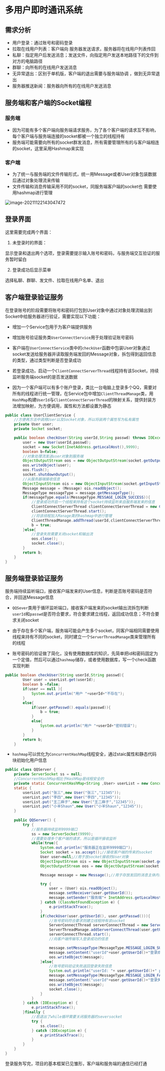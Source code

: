 # 多用户即时通讯系统

## 需求分析

* 用户登录：通过账号和密码登录
* 拉取在线用户列表：客户端向 服务器发送请求，服务器将在线用户列表传回
* 私聊：指定用户后发送消息；发送文件，向指定用户发送本地路径下的文件到对方的电脑路径
* 群聊：向所有的在线用户发送消息
* 无异常退出：区别于单机版，客户端的退出需要与服务端协调 ，做到无异常退出
* 服务器推送新闻：服务器向所有的在线用户发送消息

## 服务端和客户端的Socket编程

### 服务端

* 因为可能有多个客户端向服务端请求服务，为了各个客户端的请求互不影响，每个客户端与服务端连接的socket都被一个独立的线程持有
* 服务端可能需要向所有的socket群发消息，所有需要管理所有的与客户端相连的socket，这里采用Hashmap来实现

### 客户端

* 为了统一与服务端的文件传输形式，统一用Message或者User对象包装数据后通过对象处理流来传输
* 文件传输和消息传输采用不同的socket，同服务端客户端的socket也 需要使用hashmap进行管理

![image-20211122143047472](https://i.loli.net/2021/11/22/FjxLCWshRNHtGMK.png)

## 登录界面

这里需要完成两个界面：

1. 未登录时的界面：

显示登录和退出两个选项，登录需要提示输入账号和密码，与服务端交互验证的服务暂时留白

2. 登录成功后显示菜单

选择私聊、群聊、发文件、拉取在线用户名单、退出



## 客户端登录验证服务

在登录账号的阶段需要将账号和密码打包到User对象中通过对象处理流输出到Socket中给服务器进行验证，需要实现以下功能：

* 增加一个Service包用于为客户端提供服务
* 增加账号验证服务类`UserConnectService`用于处理验证账号密码

* 客户端在`UserConnectService`类中的`checkUser`函数中包装User对象通过socket发送给服务器并读取服务端发回的Message对象，拆包得到返回信息的类型，通过类型判断是否登录成功
* 若登录成功，启动一个`ClientConnectServerThread`线程持有该Socket，持续监听服务端socket的是否发送数据
* 因为一个客户端可以有多个账户登录，类比一台电脑上登录多个QQ，需要对所有的线程进行统一管理，在Service包中增加`ClientThreadManage`类，用`HashMap`构建`UserId`与`ClientConnectServerThread`的映射关系，提供封装方法增加映射，为方便调用，属性和方法都设置为静态

```java
public class UserClientService {
    //方便再方法中调用User以及Socket对象，所以将装两个属性写为私有属性
    private User user;
    private Socket socket;

    public boolean checkUser(String userId,String passwd) throws IOException, ClassNotFoundException {
        user = new User(userId,passwd);
        socket = new Socket(InetAddress.getLocalHost(),9999);
        boolean b=false;
        //对象处理流发送user对象到服务端
        ObjectOutputStream oos = new ObjectOutputStream(socket.getOutputStream());
        oos.writeObject(user);
        oos.flush();
        socket.shutdownOutput();
        //从服务器端接收信息
        ObjectInputStream ois = new ObjectInputStream(socket.getInputStream());
        Message message = (Message) ois.readObject();
        MessageType messageType = message.getMessageType();
        if(messageType.equals(MessageType.MESSAGE_LOGIN_SUCCESS)){
            //登录成功开启一个线程来持有这个socket持续监听来自服务端发来的信息
            ClientConnectServerThread clientConnectServerThread = new ClientConnectServerThread(socket);
            clientConnectServerThread.start();
            //将该线程加入Manage类的hashmap中进行管理
            ClientThreadManage.addThread(userId,clientConnectServerThread);
            b = true;
        }else{
            //登录失败需要关闭socket和输出流
            oos.close();
            socket.close();
        }
        return b;
    }
}
```

## 服务端登录验证服务

服务端持续监听端口，接收客户端发来的User信息，判断是否账号密码是否符合，并回送Message信息

* `QQSever`类用于循环监听端口，接收客户端发来的socket输出流拆包判断`userId`和`passwd`是否符合要求，符合要求建立线程，返回成功信息；不符合要求关闭socket

* 由于存在多个客户端，服务端可能会产生多个socket，同客户端相同需要使用线程来持有不同的socket，同时建立一个`ServerThreadManage`类来管理所有的线程
* 账号密码的验证做了简化，没有使用数据库的知识，先简单把id和密码固定为一个定值，然后可以通过`hashmap`储存，或者使用数据库，写一个check函数实现判断

```java
public boolean checkUser(String userId,String passwd){
        User user = userList.get(userId);
        boolean b =false;
        if(user == null ){
            System.out.println("用户 "+userId+"不存在");
        }
        else{
            if(user.getPasswd().equals(passwd)){
                b = true;
            }
            else{
                System.out.println("用户 "+userId+"密码错误");
            }
        }
        return b;
    }
```



* `hashmap`可以优化为`ConcurrentHashMap`线程安全，通过staic属性和静态代码块初始化用户信息

```java
public class QQServer {
    private ServerSocket ss = null;
    //ConcurrentHashMap相比于HashMap是线程安全的
    private static ConcurrentHashMap<String ,User> userList = new ConcurrentHashMap<>();
    static {
        userList.put("张三",new User("张三","12345"));
        userList.put("李四",new User("李四","12345"));
        userList.put("王二麻子",new User("王二麻子","12345"));
        userList.put("小羊Shaun",new User("小羊Shaun","12345"));
    }
    
    public QQServer() {
        try {
            //服务器持续监听9999端口
            ss = new ServerSocket(9999);
            //需要处理多个客户端的请求，所以是循环接收监听
            while(true){
                System.out.println("服务器正在监听9999端口");
                Socket socket = ss.accept();//接收客户端的传来的socket
                User user=null;//用于放socket接收的User对象
                ObjectInputStream ois = new ObjectInputStream(socket.getInputStream());//用于接收socket传输的对象
                ObjectOutputStream oos = new ObjectOutputStream(socket.getOutputStream());//用于给客户端回送消息

                Message message = new Message();//用于存放发回的消息主体内容

                try {
                    user = (User) ois.readObject();
                    message.setReceiver(user.getUserId());
                    message.setSender("服务端"+ InetAddress.getLocalHost());
                } catch (ClassNotFoundException e) {
                    e.printStackTrace();
                }
                if(checkUser(user.getUserId(), user.getPasswd())){
                    //账号密码符合要求则建立线程持有该socket
                    ServerConnectThread serverConnectThread = new ServerConnectThread(socket, user.getUserId());
                    ServerThreadManage.addServerConnectThread(user.getUserId(),serverConnectThread);
                    serverConnectThread.start();
                    //向客户端传输写入登录成功的信息

                    message.setMessageType(MessageType.MESSAGE_LOGIN_SUCCESS);
                    message.setContent("userId"+user.getUserId()+"登录成功");
                    oos.writeObject(message);
                }else{
                    //账号密码验证失败返回登录失败信息
                    System.out.println("userId: "+ user.getUserId()+" passwd: "+user.getPasswd()+"登陆失败");
                    message.setMessageType(MessageType.MESSAGE_LOGIN_FAIL);
                    message.setContent("userId"+user.getUserId()+"登录失败");
                    oos.writeObject(message);
                    socket.close();
                }
            }
        } catch (IOException e) {
            e.printStackTrace();
        }finally {
            //若退出了while循环需要关闭服务器的seversocket
            try {
                ss.close();
            } catch (IOException e) {
                e.printStackTrace();
            }
        }
    }
}
```

登录服务写完，项目的基本框架已见雏形，客户端和服务端的通信已经打通
